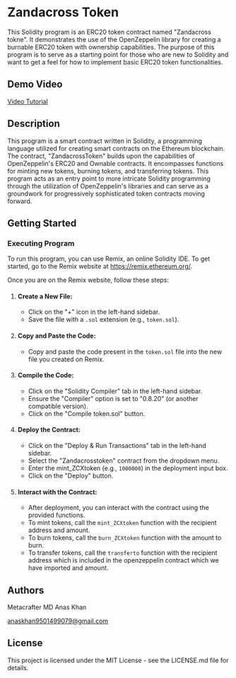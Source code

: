 # Zandacross Token
This Solidity program is an ERC20 token contract named "Zandacross tokne". It demonstrates the use of the OpenZeppelin library for creating a burnable ERC20 token with ownership capabilities. The purpose of this program is to serve as a starting point for those who are new to Solidity and want to get a feel for how to implement basic ERC20 token functionalities.
## Demo Video
[Video Tutorial](https://www.loom.com/share/a97574e1a9ec48a292071586c8416669)
## Description
This program is a smart contract written in Solidity, a programming language utilized for creating smart contracts on the Ethereum blockchain. The contract, "ZandacrossToken" builds upon the capabilities of OpenZeppelin's ERC20 and Ownable contracts. It encompasses functions for minting new tokens, burning tokens, and transferring tokens. This program acts as an entry point to more intricate Solidity programming through the utilization of OpenZeppelin's libraries and can serve as a groundwork for progressively sophisticated token contracts moving forward.
## Getting Started
### Executing Program
To run this program, you can use Remix, an online Solidity IDE. To get started, go to the Remix website at https://remix.ethereum.org/.

Once you are on the Remix website, follow these steps:

1. #### Create a New File:
    - Click on the "+" icon in the left-hand sidebar.
    - Save the file with a `.sol` extension (e.g., `token.sol`).
2. #### Copy and Paste the Code:
    - Copy and paste the code present in the `token.sol` file into the new file you created on Remix.
3. #### Compile the Code:
    - Click on the "Solidity Compiler" tab in the left-hand sidebar.
    - Ensure the "Compiler" option is set to "0.8.20" (or another compatible version).
    - Click on the "Compile token.sol" button.
4. #### Deploy the Contract:
    - Click on the "Deploy & Run Transactions" tab in the left-hand sidebar.
    - Select the "Zandacrosstoken" contract from the dropdown menu.
    - Enter the mint_ZCXtoken (e.g., `1000000`) in the deployment input box.
    - Click on the "Deploy" button.
5. #### Interact with the Contract:
    - After deployment, you can interact with the contract using the provided functions.
    - To mint tokens, call the `mint_ZCXtoken` function with the recipient address and amount.
    - To burn tokens, call the `burn_ZCXtoken` function with the amount to burn.
    - To transfer tokens, call the `transferto` function with the recipient address which is included in the openzeppelin contract which we have imported and amount.
  
## Authors
Metacrafter MD Anas Khan

anaskhan9501499079@gmail.com

## License
This project is licensed under the MIT License - see the LICENSE.md file for details.
